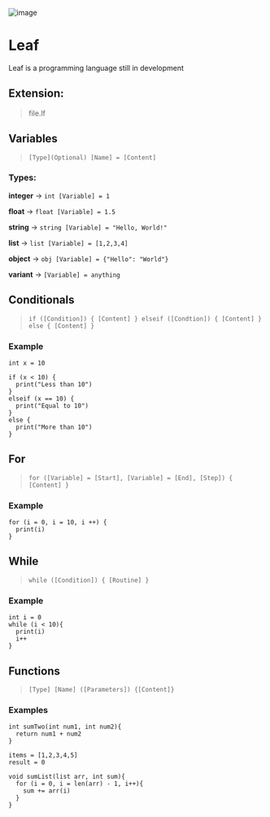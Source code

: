 ![image](https://github.com/therealarfu/Leaf-Language/assets/112352728/d4d9ebd9-b34c-4773-8dd5-1ec4f98c2fb7)

# Leaf
Leaf is a programming language still in development

## Extension: 
> file.lf

## Variables
> ``[Type](Optional) [Name] = [Content]``

### Types:
**integer** -> ``int [Variable] = 1``

**float** -> ``float [Variable] = 1.5``

**string** -> ``string [Variable] = "Hello, World!"``

**list** -> ``list [Variable] = [1,2,3,4]``

**object** -> ``obj [Variable] = {"Hello": "World"}``

**variant** -> ``[Variable] = anything``

## Conditionals
> ``if ([Condition]) { [Content] } elseif ([Condtion]) { [Content] } else { [Content] }``

### Example

```
int x = 10

if (x < 10) {
  print("Less than 10")
}
elseif (x == 10) {
  print("Equal to 10")
}
else {
  print("More than 10")
}
```

## For

> ``for ([Variable] = [Start], [Variable] = [End], [Step]) { [Content] }``

### Example
```
for (i = 0, i = 10, i ++) {
  print(i)
}
```

## While

> ``while ([Condition]) { [Routine] }``
### Example
```
int i = 0
while (i < 10){
  print(i)
  i++
}
```

## Functions

> ``[Type] [Name] ([Parameters]) {[Content]}``

### Examples

```
int sumTwo(int num1, int num2){
  return num1 + num2
}
```

```
items = [1,2,3,4,5]
result = 0

void sumList(list arr, int sum){
  for (i = 0, i = len(arr) - 1, i++){
    sum += arr(i)
  }
}
```
